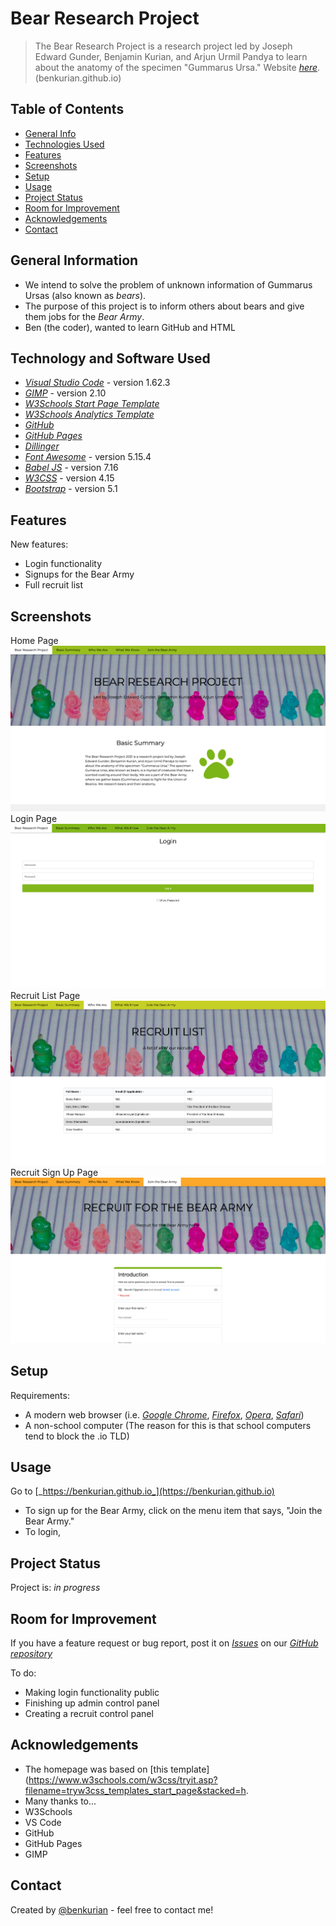 # Bear Research Project
> The Bear Research Project is a research project led by Joseph Edward Gunder, Benjamin Kurian, and Arjun Urmil Pandya to learn about the anatomy of the specimen "Gummarus Ursa."
> Website [_here_](https://benkurian.github.io). (benkurian.github.io)

## Table of Contents
* [General Info](#general-information)
* [Technologies Used](#technologies-used)
* [Features](#features)
* [Screenshots](#screenshots)
* [Setup](#setup)
* [Usage](#usage)
* [Project Status](#project-status)
* [Room for Improvement](#room-for-improvement)
* [Acknowledgements](#acknowledgements)
* [Contact](#contact)


## General Information
- We intend to solve the problem of unknown information of Gummarus Ursas (also known as *bears*).
- The purpose of this project is to inform others about bears and give them jobs for the *Bear Army*.
- Ben (the coder), wanted to learn GitHub and HTML


## Technology and Software Used
- [_Visual Studio Code_](https://code.visualstudio.com) - version 1.62.3
- [_GIMP_](https://www.gimp.org) - version 2.10
- [_W3Schools Start Page Template_](https://www.w3schools.com/w3css/tryit.asp?filename=tryw3css_templates_start_page&stacked=h)
- [_W3Schools Analytics Template_](https://www.w3schools.com/w3css/tryit.asp?filename=tryw3css_templates_analytics&stacked=h)
- [_GitHub_](https://github.com)
- [_GitHub Pages_](https://pages.github.com)
- [_Dillinger_](https://dillinger.io)
- [_Font Awesome_](https://fontawesome.com) - version 5.15.4
- [_Babel JS_](https://babeljs.io) - version 7.16
- [_W3CSS_](https://www.w3schools.com/w3css/default.asp) - version 4.15
- [_Bootstrap_](https://getbootstrap.com) - version 5.1


## Features
New features:
- Login functionality
- Signups for the Bear Army
- Full recruit list


## Screenshots
Home Page
![Home Page](/images/screenshots/homepage.png)
Login Page
![Login Page](/images/screenshots/login.png)
Recruit List Page
![Recruit List Page](/images/screenshots/recruitlist.png)
Recruit Sign Up Page
![Recruit Sign Up Page](/images/screenshots/recruitsignup.png)


## Setup
Requirements:
- A modern web browser (i.e. [_Google Chrome_](www.google.com/chrome/), [_Firefox_](www.mozilla.org/firefox), [_Opera_](https://www.opera.com), [_Safari_](https://www.apple.com/safari/)) 
- A non-school computer (The reason for this is that school computers tend to block the .io TLD)

## Usage
Go to [_https://benkurian.github.io_](https://benkurian.github.io)
- To sign up for the Bear Army, click on the menu item that says, "Join the Bear Army."
- To login, <!--Change this later-->

## Project Status
Project is: _in progress_ 

## Room for Improvement
If you have a feature request or bug report, post it on *[_Issues_](https://github.com/benkurian/benkurian.github.io/issues)* on our [_GitHub repository_](https://github.com/benkurian/benkurian.github.io)

To do:
- Making login functionality public
- Finishing up admin control panel
- Creating a recruit control panel


## Acknowledgements
- The homepage was based on [this template](https://www.w3schools.com/w3css/tryit.asp?filename=tryw3css_templates_start_page&stacked=h.
- Many thanks to...
- W3Schools
- VS Code
- GitHub
- GitHub Pages
- GIMP


## Contact
Created by [@benkurian](mailto:bkuroh17@gmail.com) - feel free to contact me!
